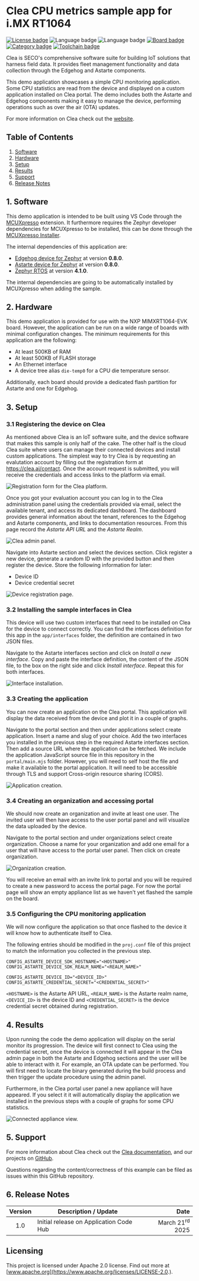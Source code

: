 <!--
Copyright 2025 SECO Mind Srl

SPDX-License-Identifier: Apache-2.0
-->

# Clea CPU metrics sample app for i.MX RT1064

[![License badge](https://img.shields.io/badge/License-Apache%202.0-red)](https://www.apache.org/licenses/LICENSE-2.0.txt)
![Language badge](https://img.shields.io/badge/Language-C-yellow)
![Language badge](https://img.shields.io/badge/Language-C++-yellow)
[![Board badge](https://img.shields.io/badge/Board-EVK&ndash;MIMXRT1064-blue)](https://www.nxp.com/pip/MIMXRT1064-EVK)
[![Category badge](https://img.shields.io/badge/Category-CLOUD%20CONNECTED%20DEVICES-yellowgreen)](https://mcuxpresso.nxp.com/appcodehub?search=cloud%20connected%20devices)
[![Toolchain badge](https://img.shields.io/badge/Toolchain-VS%20CODE-orange)](https://github.com/nxp-mcuxpresso/vscode-for-mcux/wiki)

Clea is SECO's comprehensive software suite for building IoT solutions that
harness field data. It provides fleet management functionality and data collection through the
Edgehog and Astarte components.

This demo application showcases a simple CPU monitoring application. Some CPU statistics are read
from the device and displayed on a custom application installed on Clea portal. The demo includes
both the Astarte and Edgehog components making it easy to manage the device, performing operations
such as over the air (OTA) updates.

For more information on Clea check out the [website](https://clea.ai/).

## Table of Contents
1. [Software](#step1)
2. [Hardware](#step2)
3. [Setup](#step3)
4. [Results](#step4)
5. [Support](#step5)
6. [Release Notes](#step6)

## 1. Software<a name="step1"></a>

This demo application is intended to be built using VS Code through the
[MCUXpresso](https://www.nxp.com/design/design-center/software/embedded-software/mcuxpresso-for-visual-studio-code:MCUXPRESSO-VSC)
extension. It furthermore requires the Zephyr developer dependencies for MCUXpresso to be
installed, this can be done through the
[MCUXpresso Installer](https://github.com/nxp-mcuxpresso/vscode-for-mcux/wiki/Dependency-Installation).

The internal dependencies of this application are:
- [Edgehog device for Zephyr](https://github.com/edgehog-device-manager/edgehog-zephyr-device) at
  version **0.8.0**.
- [Astarte device for Zephyr](https://github.com/astarte-platform/astarte-device-sdk-zephyr) at
  version **0.8.0**.
- [Zephyr RTOS](https://github.com/zephyrproject-rtos/zephyr) at version **4.1.0**.

The internal dependencies are going to be automatically installed by MCUXpresso when adding the
sample.

## 2. Hardware<a name="step2"></a>

This demo application is provided for use with the NXP MIMXRT1064-EVK board.
However, the application can be run on a wide range of boards with minimal configuration changes.
The minimum requirements for this application are the following:
- At least 500KB of RAM
- At least 500KB of FLASH storage
- An Ethernet interface
- A device tree alias `die-temp0` for a CPU die temperature sensor.

Additionally, each board should provide a dedicated flash partition for Astarte and one for Edgehog.

## 3. Setup<a name="step3"></a>

### 3.1 Registering the device on Clea

As mentioned above Clea is an IoT software suite, and the device software that makes this sample
is only half of the cake. The other half is the cloud Clea suite where users can manage their
connected devices and install custom applications.
The simplest way to try Clea is by requesting an evalutation account by filling out the registration
form at https://clea.ai/contact. Once the account request is submitted, you will receive the
credentials and access links to the platform via email.

![Registration form for the Clea platform.](/doc/images/clea_registration.png)

Once you got your evaluation account you can log in to the Clea administration panel using the
credentials provided via email, select the available tenant, and access its dedicated dashboard.
The dashboard provides general information about the tenant, references to the Edgehog
and Astarte components, and links to documentation resources. From this page record the *Astarte API
URL* and the *Astarte Realm*.

![Clea admin panel.](/doc/images/clea_admin_panel.png)

Navigate into Astarte section and select the devices section. Click register a new device, generate
a random ID with the provided button and then register the device.
Store the following information for later:
- Device ID
- Device credential secret

![Device registration page.](/doc/images/device_registration.png)

### 3.2 Installing the sample interfaces in Clea

This device will use two custom interfaces that need to be installed on Clea for the device to
connect correctly. You can find the interfaces definition for this app in the `app/interfaces`
folder, the definition are contained in two JSON files.

Navigate to the Astarte interfaces section and click on *Install a new interface*.
Copy and paste the interface definition, the content of the JSON file, to the box on the right side
and click *Install interface*. Repeat this for both interfaces.

![Interface installation.](/doc/images/interface_installation.png)

### 3.3 Creating the application

You can now create an application on the Clea portal. This application will display the data
received from the device and plot it in a couple of graphs.

Navigate to the portal section and then under applications select create application.
Insert a name and slug of your choice. Add the two interfaces you installed in the previous step in
the required Astarte interfaces section. Then add a source URL where the application can be fetched.
We include the application JavaScript source file in this repository in the `portal/main.mjs`
folder. However, you will need to self host the file and make it available to the portal
application. It will need to be accessible through TLS and support Cross-origin resource sharing
(CORS).

![Application creation.](/doc/images/application_creation.png)

### 3.4 Creating an organization and accessing portal

We should now create an organization and invite at least one user. The invited user will then have
access to the user portal panel and will visualize the data uploaded by the device.

Navigate to the portal section and under organizations select create organization.
Choose a name for your organization and add one email for a user that will have access to the portal
user panel. Then click on create organization.

![Organization creation.](/doc/images/organization_creation.png)

You will receive an email with an invite link to portal and you will be required to create a new
password to access the portal page. For now the portal page will show an empty appliance list as
we haven't yet flashed the sample on the board.

### 3.5 Configuring the CPU monitoring application

We will now configure the application so that once flashed to the device it will know how to
authenticate itself to Clea.

The following entries should be modified in the `proj.conf` file of this project to match the
information you collected in the previous step.
```kconfig
CONFIG_ASTARTE_DEVICE_SDK_HOSTNAME="<HOSTNAME>"
CONFIG_ASTARTE_DEVICE_SDK_REALM_NAME="<REALM_NAME>"

CONFIG_ASTARTE_DEVICE_ID="<DEVICE_ID>"
CONFIG_ASTARTE_CREDENTIAL_SECRET="<CREDENTIAL_SECRET>"
```

`<HOSTNAME>` is the Astarte API URL, `<REALM_NAME>` is the Astarte realm name, `<DEVICE_ID>` is the
device ID and `<CREDENTIAL_SECRET>` is the device credential secret obtained during registration.

## 4. Results<a name="step4"></a>

Upon running the code the demo application will display on the serial monitor its progression.
The device will first connect to Clea using the credential secret, once the device is connected it
will appear in the Clea admin page in both the Astarte and Edgehog sections and the user will be
able to interact with it.
For example, an OTA update can be performed. You will first need to locate the binary generated
during the build process and then trigger the update procedure using the admin panel.

Furthermore, in the Clea portal user panel a new appliance will have appeared. If you select it
it will automatically display the application we installed in the previous steps with a couple of
graphs for some CPU statistics.

![Connected appliance view.](/doc/images/appliance.png)

## 5. Support<a name="step5"></a>

For more information about Clea check out the
[Clea documentation](https://docs.clea.ai/), and our projects on
[GitHub](https://github.com/secomind/clea_cpu_monitoring_zephyr).

Questions regarding the content/correctness of this example can be filed as issues within this
GitHub repository.

## 6. Release Notes<a name="step6"></a>
| Version | Description / Update                           | Date                        |
|:-------:|------------------------------------------------|----------------------------:|
| 1.0     | Initial release on Application Code Hub        | March 21<sup>rd</sup> 2025  |

## Licensing

This project is licensed under Apache 2.0 license. Find out more at
[www.apache.org](https://www.apache.org/licenses/LICENSE-2.0.).
